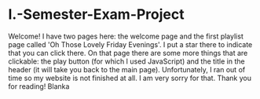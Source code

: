 # I.-Semester-Exam-Project
Welcome!
I have two pages here: the welcome page and the first playlist page called 'Oh Those Lovely Friday Evenings'. I put a star there to indicate that you can click there.
On that page there are some more things that are clickable: the play button (for which I used JavaScript) and the title in the header (it will take you back to the main page).
Unfortunately, I ran out of time so my website is not finished at all. I am very sorry for that.
Thank you for reading!
Blanka
